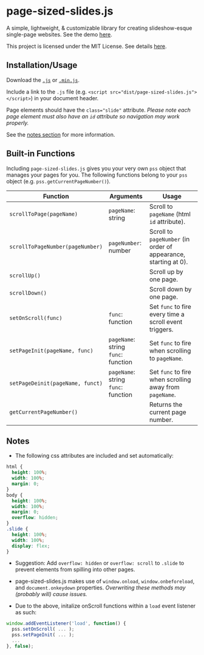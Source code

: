 # page-sized-slides.js

A simple, lightweight, & customizable library for creating slideshow-esque single-page websites. See the demo [here](http://jmao.co/page-sized-slides/).

This project is licensed under the MIT License. See details [here](https://github.com/justinmao/page-sized-slides/blob/master/LICENSE).

## Installation/Usage

Download the [`.js`](https://github.com/justinmao/page-sized-slides/blob/master/dist/page-sized-slides.js) or [`.min.js`](https://github.com/justinmao/page-sized-slides/blob/master/dist/page-sized-slides.min.js).

Include a link to the `.js` file (e.g. `<script src="dist/page-sized-slides.js"></script>`) in your document header.

Page elements should have the `class="slide"` attribute. *Please note each page element must also have an `id` attribute so navigation may work properly.*

See the [notes section](#notes) for more information.

## Built-in Functions

Including `page-sized-slides.js` gives you your very own `pss` object that manages your pages for you. The following functions belong to your `pss` object (e.g. `pss.getCurrentPageNumber()`).

| Function                         | Arguments                                | Usage |
| -------------------------------- | ---------------------------------------- | --- |
| `scrollToPage(pageName)`         | `pageName`: string                       | Scroll to `pageName` (html `id` attribute). |
| `scrollToPageNumber(pageNumber)` | `pageNumber`: number                     | Scroll to `pageNumber` (in order of appearance, starting at 0). |
| `scrollUp()`                     |                                          | Scroll up by one page.
| `scrollDown()`                   |                                          | Scroll down by one page.
| `setOnScroll(func)`              | `func`: function                         | Set `func` to fire every time a scroll event triggers. |
| `setPageInit(pageName, func)`    | `pageName`: string <br> `func`: function | Set `func` to fire when scrolling to `pageName`. |
| `setPageDeinit(pageName, funct)` | `pageName`: string <br> `func`: function | Set `func` to fire when scrolling away from `pageName`. |
| `getCurrentPageNumber()`         |                                          | Returns the current page number. |

## Notes

* The following css attributes are included and set automatically:
```css
html {
  height: 100%;
  width: 100%;
  margin: 0;
}
body {
  height: 100%;
  width: 100%;
  margin: 0;
  overflow: hidden;
}
.slide {
  height: 100%;
  width: 100%;
  display: flex;
}
```

* Suggestion: Add `overflow: hidden` or `overflow: scroll` to `.slide` to prevent elements from spilling into other pages.

* page-sized-slides.js makes use of `window.onload`, `window.onbeforeload`, and `document.onkeydown` properties. *Overwriting these methods may (probably will) cause issues.*

* Due to the above, initalize onScroll functions within a `load` event listener as such:
```javascript
window.addEventListener('load', function() {
  pss.setOnScroll( ... );
  pss.setPageInit( ... );
  ...
}, false);
